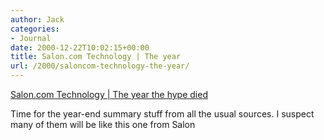 ```yaml
---
author: Jack
categories:
- Journal
date: 2000-12-22T10:02:15+00:00
title: Salon.com Technology | The year
url: /2000/saloncom-technology-the-year/
---
```


[Salon.com Technology | The year the hype died][1]

Time for the year-end summary stuff from all the usual sources. I suspect many of them will be like this one from Salon

 [1]: http://www.salon.com/tech/feature/2000/12/22/five_best/index.html